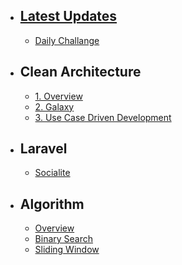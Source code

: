 - ## [Latest Updates](./updates)
    - [Daily Challange](./algorithm/daily)
- ## Clean Architecture
    - [1. Overview](./cleanArchitecture/overview)
    - [2. Galaxy](./cleanArchitecture/galaxy)
    - [3. Use Case Driven Development](./cleanArchitecture/useCaseDriven)
- ## Laravel
    - [Socialite](./laravel/socialite)
- ## Algorithm
    - [Overview](./algorithm/overview)
    - [Binary Search](./algorithm/binarySearch)
    - [Sliding Window](./algorithm/slidingWindow)
